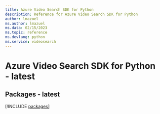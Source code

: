 ```yaml
---
title: Azure Video Search SDK for Python
description: Reference for Azure Video Search SDK for Python
author: lmazuel
ms.author: lmazuel
ms.data: 02/15/2023
ms.topic: reference
ms.devlang: python
ms.service: videosearch
---
```

# Azure Video Search SDK for Python - latest
## Packages - latest
[!INCLUDE [packages](video-search-index.md)]
